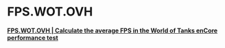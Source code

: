 # FPS.WOT.OVH
**[FPS.WOT.OVH | Calculate the average FPS in the World of Tanks enCore performance test](http://fps.wot.ovh/)**
